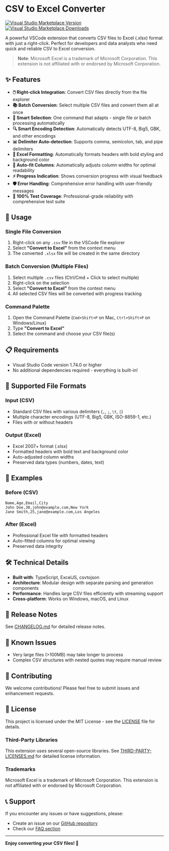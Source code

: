 # CSV to Excel Converter

[![Visual Studio Marketplace Version](https://img.shields.io/visual-studio-marketplace/v/bigintech.csv-to-excel-converter?style=flat-square)](https://marketplace.visualstudio.com/items?itemName=bigintech.csv-to-excel-converter)
[![Visual Studio Marketplace Downloads](https://img.shields.io/visual-studio-marketplace/d/bigintech.csv-to-excel-converter?style=flat-square)](https://marketplace.visualstudio.com/items?itemName=bigintech.csv-to-excel-converter)

A powerful VSCode extension that converts CSV files to Excel (.xlsx) format with just a right-click. Perfect for developers and data analysts who need quick and reliable CSV to Excel conversion.

> **Note**: Microsoft Excel is a trademark of Microsoft Corporation. This extension is not affiliated with or endorsed by Microsoft Corporation.

## ✨ Features

- **🖱️ Right-click Integration**: Convert CSV files directly from the file explorer  
- **📚 Batch Conversion**: Select multiple CSV files and convert them all at once
- **🧠 Smart Selection**: One command that adapts - single file or batch processing automatically
- **🔍 Smart Encoding Detection**: Automatically detects UTF-8, Big5, GBK, and other encodings
- **📊 Delimiter Auto-detection**: Supports comma, semicolon, tab, and pipe delimiters
- **🎨 Excel Formatting**: Automatically formats headers with bold styling and background color
- **📐 Auto-fit Columns**: Automatically adjusts column widths for optimal readability
- **⚡ Progress Indication**: Shows conversion progress with visual feedback
- **🛡️ Error Handling**: Comprehensive error handling with user-friendly messages
- **🧪 100% Test Coverage**: Professional-grade reliability with comprehensive test suite

## 🚀 Usage

### Single File Conversion
1. Right-click on any `.csv` file in the VSCode file explorer
2. Select **"Convert to Excel"** from the context menu
3. The converted `.xlsx` file will be created in the same directory

### Batch Conversion (Multiple Files)
1. Select multiple `.csv` files (Ctrl/Cmd + Click to select multiple)
2. Right-click on the selection
3. Select **"Convert to Excel"** from the context menu
4. All selected CSV files will be converted with progress tracking

### Command Palette
1. Open the Command Palette (`Cmd+Shift+P` on Mac, `Ctrl+Shift+P` on Windows/Linux)
2. Type **"Convert to Excel"**
3. Select the command and choose your CSV file(s)

## 📋 Requirements

- Visual Studio Code version 1.74.0 or higher
- No additional dependencies required - everything is built-in!

## 🔧 Supported File Formats

### Input (CSV)
- Standard CSV files with various delimiters (`,`, `;`, `\t`, `|`)
- Multiple character encodings (UTF-8, Big5, GBK, ISO-8859-1, etc.)
- Files with or without headers

### Output (Excel)
- Excel 2007+ format (.xlsx)
- Formatted headers with bold text and background color
- Auto-adjusted column widths
- Preserved data types (numbers, dates, text)

## 📖 Examples

### Before (CSV)
```csv
Name,Age,Email,City
John Doe,30,john@example.com,New York
Jane Smith,25,jane@example.com,Los Angeles
```

### After (Excel)
- Professional Excel file with formatted headers
- Auto-fitted columns for optimal viewing
- Preserved data integrity

## 🛠️ Technical Details

- **Built with**: TypeScript, ExcelJS, csvtojson
- **Architecture**: Modular design with separate parsing and generation components
- **Performance**: Handles large CSV files efficiently with streaming support
- **Cross-platform**: Works on Windows, macOS, and Linux

## 📝 Release Notes

See [CHANGELOG.md](CHANGELOG.md) for detailed release notes.

## 🐛 Known Issues

- Very large files (>100MB) may take longer to process
- Complex CSV structures with nested quotes may require manual review

## 🤝 Contributing

We welcome contributions! Please feel free to submit issues and enhancement requests.

## 📄 License

This project is licensed under the MIT License - see the [LICENSE](LICENSE) file for details.

### Third-Party Libraries

This extension uses several open-source libraries. See [THIRD-PARTY-LICENSES.md](THIRD-PARTY-LICENSES.md) for detailed license information.

### Trademarks

Microsoft Excel is a trademark of Microsoft Corporation. This extension is not affiliated with or endorsed by Microsoft Corporation.

## 📞 Support

If you encounter any issues or have suggestions, please:
- Create an issue on our [GitHub repository](https://github.com/allenlin527/csv-to-excel/issues)
- Check our [FAQ section](https://github.com/allenlin527/csv-to-excel/wiki/FAQ)

---

**Enjoy converting your CSV files! 🎉**